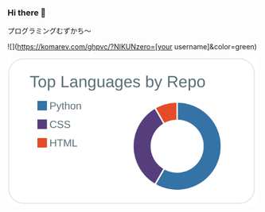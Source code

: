 ### Hi there 👋

プログラミングむずかち～

![](https://komarev.com/ghpvc/?NIKUNzero=[your username]&color=green)

![](https://raw.githubusercontent.com/NIKUNzero/NIKUNzero/main/profile-summary-card-output/default/1-repos-per-language.svg)
